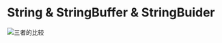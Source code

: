 # String & StringBuffer & StringBuider
![三者的比较](https://user-images.githubusercontent.com/58380133/147875147-33899973-7aef-465e-a599-1c56352f726e.png)
